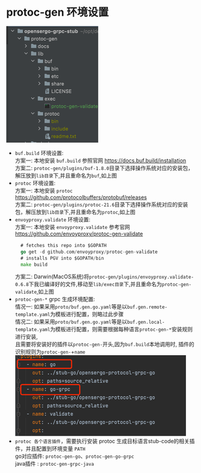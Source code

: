 # protoc-gen 环境设置  

![alt gen-stub 目录](docs/images/gen-stub-lib.png)    

- `buf.build` 环境设置:  
  方案一: 本地安装 `buf.build` 参照官网 https://docs.buf.build/installation  
  方案二: `protoc-gen/plugins/buf-1.8.0`目录下选择操作系统对应的安装包，解压放到`lib目录`下,并且重命名为`buf`,如上图  
- `protoc` 环境设置:  
  方案一: 本地安装 `protoc` https://github.com/protocolbuffers/protobuf/releases  
  方案二: `protoc-gen/plugins/protoc-21.6`目录下选择操作系统对应的安装包，解压放到`lib目录`下,并且重命名为`protoc`,如上图  
- `envoyproxy.validate` 环境设置:  
  方案一: 本地安装 `envoyproxy.validate` 参考官网 https://github.com/envoyproxy/protoc-gen-validate  
  ``` go
    # fetches this repo into $GOPATH
    go get -d github.com/envoyproxy/protoc-gen-validate
    # installs PGV into $GOPATH/bin
    make build
  ```
  方案二: Darwin(MacOS系统)将`protoc-gen/plugins/envoyproxy.validate-0.6.8`下我已编译好的文件,移动至`lib/exec目录`下,并且重命名为`protoc-gen-validate`,如上图  
- `protoc-gen-*` grpc 生成环境配置:  
  情况一: 如果采用`proto/buf.gen.go.yaml`等是以`buf.gen.remote-template.yaml`为模板进行配置，则略过此步骤  
  情况二: 如果采用`proto/buf.gen.go.yaml`等是以`buf.gen.local-template.yaml`为模板进行配置，则需要根据每种语言`protoc-gen-*`安装规则进行安装,  
  且需要将安装好的插件以`protoc-gen-`开头,因为`buf.build`本地调用时, 插件的识别规则为`protoc-gen-`+`name`  
  ![img.png](docs/images/buf.build-local-template.png)
- `protoc 各个语言插件`，需要执行安装 protoc 生成目标语言stub-code的相关插件，并且配置到环境变量 `PATH`  
  go对应插件: `protoc-gen-go`、`protoc-gen-go-grpc`  
  java插件 : `protoc-gen-grpc-java`  